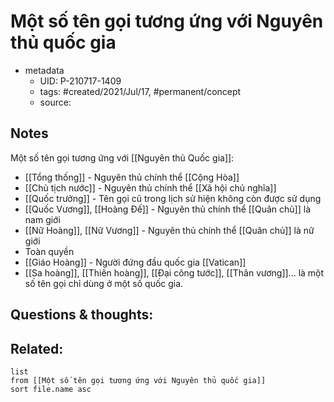 # Một số tên gọi tương ứng với Nguyên thủ quốc gia

- metadata
	- UID: P-210717-1409
	- tags: #created/2021/Jul/17, #permanent/concept 
	- source: 

## Notes
Một số tên gọi tương ứng với [[Nguyên thủ Quốc gia]]:
- [[Tổng thống]] - Nguyên thủ chính thể [[Cộng Hòa]]
- [[Chủ tịch nước]] - Nguyên thủ chính thể [[Xã hội chủ nghĩa]]
- [[Quốc trưởng]] - Tên gọi cũ trong lịch sử hiện không còn được sử dụng
- [[Quốc Vương]], [[Hoàng Đế]] - Nguyên thủ chính thể [[Quân chủ]] là nam giới
- [[Nữ Hoàng]], [[Nữ Vương]] - Nguyên thủ chính thể [[Quân chủ]] là nữ giới
- Toàn quyền
- [[Giáo Hoàng]] - Người đứng đầu quốc gia [[Vatican]]
- [[Sa hoàng]], [[Thiên hoàng]], [[Đại công tước]], [[Thân vương]]... là một số tên gọi chỉ dùng ở một số quốc gia.

## Questions & thoughts:


## Related:
```dataview
list
from [[Một số tên gọi tương ứng với Nguyên thủ quốc gia]]
sort file.name asc
```